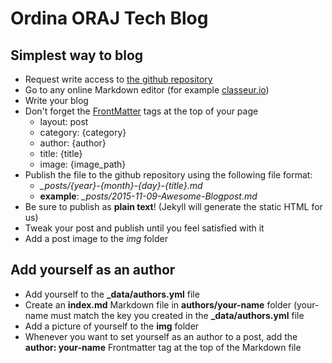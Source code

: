 # Ordina ORAJ Tech Blog
## Simplest way to blog
- Request write access to [the github repository](https://github.com/ordina-oraj/ordina-oraj.github.io)
- Go to any online Markdown editor (for example [classeur.io](https://app.classeur.io))
- Write your blog
- Don't forget the [FrontMatter](http://jekyllrb.com/docs/frontmatter/) tags at the top of your page
	- layout: post
	- category: {category}
	- author: {author}
	- title: {title}
	- image: {image_path}
- Publish the file to the github repository using the following file format:
	- *_posts/{year}-{month}-{day}-{title}.md*
	- **example**: *_posts/2015-11-09-Awesome-Blogpost.md*
- Be sure to publish as **plain text**! (Jekyll will generate the static HTML for us)
- Tweak your post and publish until you feel satisfied with it
- Add a post image to the *img* folder

## Add yourself as an author
- Add yourself to the **_data/authors.yml** file
- Create an **index.md** Markdown file in **authors/your-name** folder (your-name must match the key you created in the **_data/authors.yml** file
- Add a picture of yourself to the **img** folder
- Whenever you want to set yourself as an author to a post, add the **author: your-name** Frontmatter tag at the top of the Markdown file
